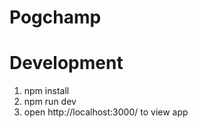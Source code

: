 # Pogchamp

# Development
  1. npm install
  2. npm run dev
  3. open http://localhost:3000/ to view app
